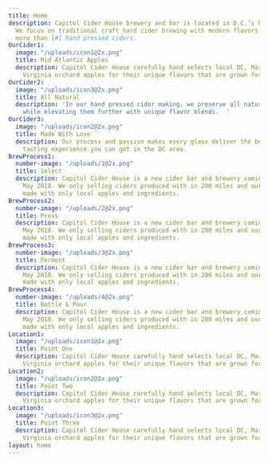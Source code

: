 ```yaml
---
title: Home
description: Capitol Cider House brewery and bar is located in D.C.’s Petworth neighborhood.
  We focus on traditional craft hard cider brewing with modern flavors, producing
  more than [#] hand pressed ciders.
OurCider1:
  image: "/uploads/icon1@2x.png"
  title: Mid Atlantic Apples
  description: Capitol Cider House carefully hand selects local DC, Maryland, and
    Virginia orchard apples for their unique flavors that are grown for taste.
OurCider2:
  image: "/uploads/icon3@2x.png"
  title: All Natural
  description: 'In our hand pressed cider making, we preserve all natural ingredients
    while elevating them further with unique flavor blends.  '
OurCider3:
  image: "/uploads/icon2@2x.png"
  title: Made With Love
  description: Our process and passion makes every glass deliver the best modern cider
    tasting experience you can get in the DC area.
BrewProcess1:
  number-image: "/uploads/1@2x.png"
  title: Select
  description: Capitol Cider House is a new cider bar and brewery coming to Petworth
    May 2018. We only selling ciders produced with in 200 miles and our brew’s are
    made with only local apples and ingredients.
BrewProcess2:
  number-image: "/uploads/2@2x.png"
  title: Press
  description: Capitol Cider House is a new cider bar and brewery coming to Petworth
    May 2018. We only selling ciders produced with in 200 miles and our brew’s are
    made with only local apples and ingredients.
BrewProcess3:
  number-image: "/uploads/3@2x.png"
  title: Ferment
  description: Capitol Cider House is a new cider bar and brewery coming to Petworth
    May 2018. We only selling ciders produced with in 200 miles and our brew’s are
    made with only local apples and ingredients.
BrewProcess4:
  number-image: "/uploads/4@2x.png"
  title: Bottle & Pour
  description: Capitol Cider House is a new cider bar and brewery coming to Petworth
    May 2018. We only selling ciders produced with in 200 miles and our brew’s are
    made with only local apples and ingredients.
Location1:
  image: "/uploads/icon1@2x.png"
  title: Point One
  description: Capitol Cider House carefully hand selects local DC, Maryland, and
    Virginia orchard apples for their unique flavors that are grown for taste.
Location2:
  image: "/uploads/icon2@2x.png"
  title: Point Two
  description: Capitol Cider House carefully hand selects local DC, Maryland, and
    Virginia orchard apples for their unique flavors that are grown for taste.
Location3:
  image: "/uploads/icon3@2x.png"
  title: Point Three
  description: Capitol Cider House carefully hand selects local DC, Maryland, and
    Virginia orchard apples for their unique flavors that are grown for taste.
layout: home
---
```

